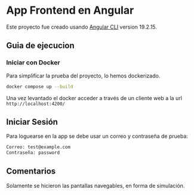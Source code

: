 # App Frontend en Angular

Este proyecto fue creado usando [Angular CLI](https://github.com/angular/angular-cli) version 19.2.15.

## Guia de ejecucion
### Iniciar con Docker

Para simplificar la prueba del proyecto, lo hemos dockerizado.
```bash
docker compose up --build
```
Una vez levantado el docker acceder a través de un cliente web a la url `http://localhost:4200/`


## Iniciar Sesión

Para loguearse en la app se debe usar un correo y contraseña de prueba:

```bash
Correo: test@example.com
Contraseña: password
```

## Comentarios

Solamente se hicieron las pantallas navegables, en forma de simulación.
